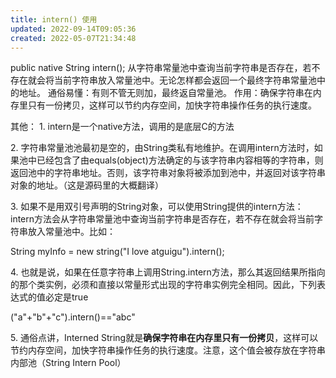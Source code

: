 ```yaml
---
title: intern() 使用
updated: 2022-09-14T09:05:36
created: 2022-05-07T21:34:48
---
```


public native String intern();
从字符串常量池中查询当前字符串是否存在，若不存在就会将当前字符串放入常量池中。无论怎样都会返回一个最终字符串常量池中的地址。
通俗易懂：有则不管无则加，最终返自常量池。
作用：确保字符串在内存里只有一份拷贝，这样可以节约内存空间，加快字符串操作任务的执行速度。

其他：
1\. intern是一个native方法，调用的是底层C的方法

2\. 字符串常量池池最初是空的，由String类私有地维护。在调用intern方法时，如果池中已经包含了由equals(object)方法确定的与该字符串内容相等的字符串，则返回池中的字符串地址。否则，该字符串对象将被添加到池中，并返回对该字符串对象的地址。（这是源码里的大概翻译）

3\. 如果不是用双引号声明的String对象，可以使用String提供的intern方法：intern方法会从字符串常量池中查询当前字符串是否存在，若不存在就会将当前字符串放入常量池中。比如：

String myInfo = new string("I love atguigu").intern();

4\. 也就是说，如果在任意字符串上调用String.intern方法，那么其返回结果所指向的那个类实例，必须和直接以常量形式出现的字符串实例完全相同。因此，下列表达式的值必定是true

("a"+"b"+"c").intern()=="abc"

5\. 通俗点讲，Interned String就是**确保字符串在内存里只有一份拷贝**，这样可以节约内存空间，加快字符串操作任务的执行速度。注意，这个值会被存放在字符串内部池（String Intern Pool）

